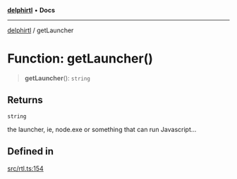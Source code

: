 [**delphirtl**](../README.md) • **Docs**

***

[delphirtl](../globals.md) / getLauncher

# Function: getLauncher()

> **getLauncher**(): `string`

## Returns

`string`

the launcher, ie, node.exe or something that can run Javascript...

## Defined in

[src/rtl.ts:154](https://github.com/chuacw/delphirtl/blob/d71b924f22790501bc0f05faa45f3a3158bae305/src/rtl.ts#L154)
